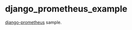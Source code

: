 # django_prometheus_example
[django-prometheus](https://github.com/korfuri/django-prometheus) sample.
